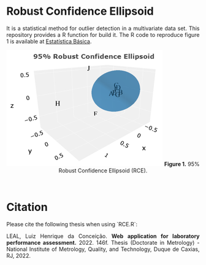 # Robust Confidence Ellipsoid

<div align="justify">
<p>It is a statistical method for outlier detection in a multivariate data set. This repository provides a R function for build it. The R code to reproduce figure 1 is available at <a target='_blank' rel='noopener noreferrer' href='https://statisticalmetrology.shinyapps.io/basicstat/'>Estatística Básica</a>.</p>
</div>

<p align="center">
<img src="RCE.png" alt="Drawing"/>
<b>Figure 1.</b> 95% Robust Confidence Ellipsoid (RCE).
</p>

</br>

# Citation

<div align="justify">
Please cite the following thesis when using `RCE.R`:

LEAL, Luiz Henrique da Conceição. <b>Web application for laboratory performance assessment.</b> 2022. 146f. Thesis (Doctorate in Metrology) - National Institute of Metrology, Quality, and Technology, Duque de Caxias, RJ, 2022.
</div>
